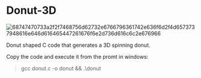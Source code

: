 # Donut-3D
![68747470733a2f2f7468756d62732e6766796361742e636f6d2f4d6573737948616e646d616465447261676f6e2d736d616c6c2e676966](https://user-images.githubusercontent.com/37003998/134153189-634a67bb-6d43-414a-bb0e-2991a12883c0.gif)


Donut shaped C code that generates a 3D spinning donut.

Copy the code and execute it from the promt in windows:
>gcc donut.c -o donut && .\donut


